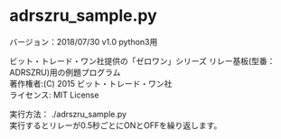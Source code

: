 # adrszru_sample.py  
バージョン：2018/07/30 v1.0  python3用  

ビット・トレード・ワン社提供の「ゼロワン」シリーズ リレー基板(型番：ADRSZRU)用の例題プログラム  
著作権者:(C) 2015 ビット・トレード・ワン社  
ライセンス: MIT License  

実行方法： ./adrszru_sample.py  
実行するとリレーが0.5秒ごとにONとOFFを繰り返します。  
